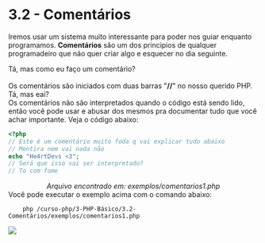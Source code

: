 # 3.2 - Comentários

Iremos usar um sistema muito interessante para poder nos guiar enquanto programamos. **Comentários** são um dos principios de qualquer programadeiro que não quer criar algo e esquecer no dia seguinte.<br>

Tá, mas como eu faço um comentário? <br><br>
Os comentários são iniciados com duas barras "**//**" no nosso querido PHP. Tá, mas eai?<br>
Os comentários não são interpretados quando o código está sendo lido, então você pode usar e abusar dos mesmos pra documentar tudo que você achar importante. Veja o código abaixo:

```php
<?php
// Este é um comentário muito foda q vai explicar tudo abaixo
// Mentira nem vai nada não
echo "He4rtDevs <3";
// Será que isso vai ser interpretado?
// To com fome
```

<center><i>Arquivo encontrado em: exemplos/comentarios1.php</i></center>
Você pode executar o exemplo acima com o comando abaixo:<br>

```
    php /curso-php/3-PHP-Básico/3.2-Comentários/exemplos/comentarios1.php
```

<img src="https://i.imgur.com/VvVI12n.gif">
